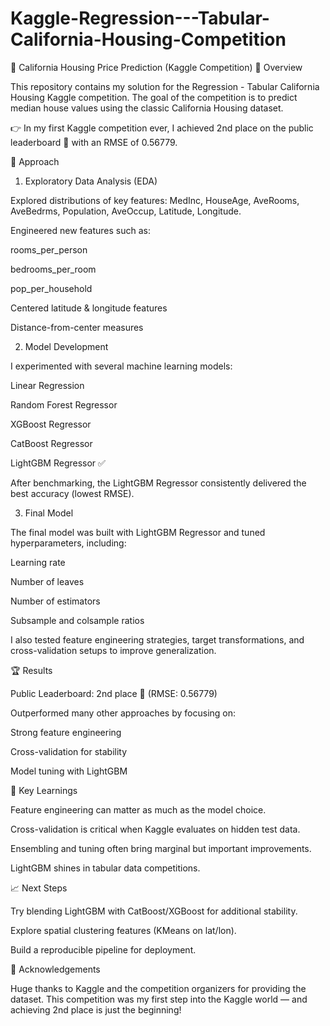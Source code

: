 # Kaggle-Regression---Tabular-California-Housing-Competition
🏡 California Housing Price Prediction (Kaggle Competition)
📌 Overview

This repository contains my solution for the Regression - Tabular California Housing Kaggle competition.
The goal of the competition is to predict median house values using the classic California Housing dataset.

👉 In my first Kaggle competition ever, I achieved 2nd place on the public leaderboard 🥈 with an RMSE of 0.56779.

🚀 Approach
1. Exploratory Data Analysis (EDA)

Explored distributions of key features: MedInc, HouseAge, AveRooms, AveBedrms, Population, AveOccup, Latitude, Longitude.

Engineered new features such as:

rooms_per_person

bedrooms_per_room

pop_per_household

Centered latitude & longitude features

Distance-from-center measures

2. Model Development

I experimented with several machine learning models:

Linear Regression

Random Forest Regressor

XGBoost Regressor

CatBoost Regressor

LightGBM Regressor ✅

After benchmarking, the LightGBM Regressor consistently delivered the best accuracy (lowest RMSE).

3. Final Model

The final model was built with LightGBM Regressor and tuned hyperparameters, including:

Learning rate

Number of leaves

Number of estimators

Subsample and colsample ratios

I also tested feature engineering strategies, target transformations, and cross-validation setups to improve generalization.

🏆 Results

Public Leaderboard: 2nd place 🥈 (RMSE: 0.56779)

Outperformed many other approaches by focusing on:

Strong feature engineering

Cross-validation for stability

Model tuning with LightGBM

🔑 Key Learnings

Feature engineering can matter as much as the model choice.

Cross-validation is critical when Kaggle evaluates on hidden test data.

Ensembling and tuning often bring marginal but important improvements.

LightGBM shines in tabular data competitions.

📈 Next Steps

Try blending LightGBM with CatBoost/XGBoost for additional stability.

Explore spatial clustering features (KMeans on lat/lon).

Build a reproducible pipeline for deployment.

🙌 Acknowledgements

Huge thanks to Kaggle and the competition organizers for providing the dataset. This competition was my first step into the Kaggle world — and achieving 2nd place is just the beginning!
